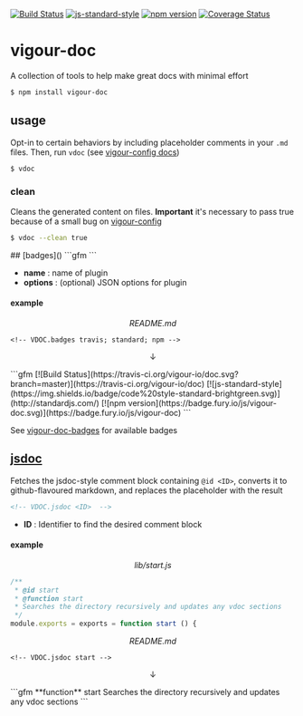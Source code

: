 [![Build Status](https://travis-ci.org/vigour-io/doc.svg?branch=master)](https://travis-ci.org/vigour-io/doc)
[![js-standard-style](https://img.shields.io/badge/code%20style-standard-brightgreen.svg)](http://standardjs.com/)
[![npm version](https://badge.fury.io/js/vigour-doc.svg)](https://badge.fury.io/js/vigour-doc)
[![Coverage Status](https://coveralls.io/repos/github/vigour-io/doc/badge.svg?branch=master)](https://coveralls.io/github/vigour-io/doc?branch=master)

# vigour-doc
A collection of tools to help make great docs with minimal effort

```sh
$ npm install vigour-doc
```

## usage
Opt-in to certain behaviors by including placeholder comments in your `.md` files. Then, run `vdoc` (see [vigour-config docs](https://github.com/vigour-io/config#readme))

```sh
$ vdoc
```

### clean
Cleans the generated content on files. **Important** it's necessary to pass true because of a small bug on [vigour-config](https://github.com/vigour-io/config/issues/18)

```sh
$ vdoc --clean true
```

<a name="plugins">
## [badges]()
```gfm
<!-- VDOC.badges <name>(options); ...  -->
```

- **name** : name of plugin
- **options** : (optional) JSON options for plugin

#### example
*<p align="center">README.md</p>*
```gfm
<!-- VDOC.badges travis; standard; npm -->
```
<p align="center">↓</p>
```gfm
<!-- VDOC.badges travis; standard; npm -->
<!-- DON'T EDIT THIS SECTION (including comments), INSTEAD RE-RUN `vdoc` TO UPDATE -->
[![Build Status](https://travis-ci.org/vigour-io/doc.svg?branch=master)](https://travis-ci.org/vigour-io/doc)
[![js-standard-style](https://img.shields.io/badge/code%20style-standard-brightgreen.svg)](http://standardjs.com/)
[![npm version](https://badge.fury.io/js/vigour-doc.svg)](https://badge.fury.io/js/vigour-doc)
<!-- VDOC END -->
```

See [vigour-doc-badges](https://github.com/vigour-io/doc-badges) for available badges

## [jsdoc]()
Fetches the jsdoc-style comment block containing `@id <ID>`, converts it to github-flavoured markdown, and replaces the placeholder with the result
```md
<!-- VDOC.jsdoc <ID>  -->
```

- **ID** : Identifier to find the desired comment block

#### example
*<p align="center">lib/start.js</p>*
```javascript
/**
 * @id start
 * @function start
 * Searches the directory recursively and updates any vdoc sections
 */
module.exports = exports = function start () {
```
*<p align="center">README.md</p>*
```gfm
<!-- VDOC.jsdoc start -->
```
<p align="center">↓</p>
```gfm
<!-- VDOC.jsdoc start -->
<!-- DON'T EDIT THIS SECTION (including comments), INSTEAD RE-RUN `vdoc` TO UPDATE -->
**function** start
Searches the directory recursively and updates any vdoc sections
<!-- VDOC END -->
```
